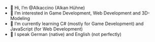 - 👋 Hi, I’m @Alkaccino (Alkan Hühne)
- 👀 I’m interested in Game Development, Web Development and 3D-Modeling
- 🌱 I’m currently learning C# (mostly for Game Development) and JavaScript (for Web Development)
- 💬 I speak German (native) and English (not perfectly)
